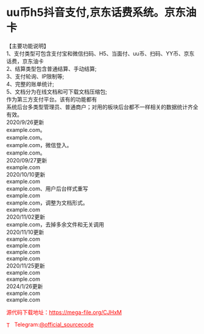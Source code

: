 # uu币h5抖音支付,京东话费系统。京东油卡

【主要功能说明】<br>1、支付类型可包含支付宝和微信扫码、H5、当面付、uu币、扫码、YY币、京东话费，京东油卡<br>2、结算类型包含普通结算、手动结算;<br>3、支付轮询、IP限制等;<br>4、完整的账单统计;<br>5、文档分为在线文档和可下载文档压缩包;<br>作为第三方支付平台。该有的功能都有<br>系统后台多类型管理员、普通商户；对用的板块后台都不一样相关的数据统计齐全有效。<br>2020/9/26更新<br>example.com。<br>example.com。<br>example.com，微信登入。<br>example.com。<br>2020/09/27更新<br>example.com<br>2020/10/10更新<br>example.com<br>example.com、用户后台样式重写<br>example.com<br>example.com，调整为文档形式。<br>example.com<br>2020/11/02更新<br>example.com，去掉多余文件和无关调用<br>2020/11/10更新<br>example.com<br>example.com<br>example.com<br>example.com<br>2020/11/25更新<br>example.com<br>example.com<br>2024/1/26更新<br>example.com<br>example.com<br>


<p style="color: red;">源代码下载地址：<a href="https://mega-file.org/CJHxM" style="color: red;">https://mega-file.org/CJHxM</a></p><p style="color: red;"><img src="https://cdn-icons-png.flaticon.com/512/2111/2111646.png" alt="Telegram Icon" style="width: 16px; vertical-align: middle; margin-right: 5px;">Telegram:<a href="https://t.me/official_sourcecode" style="color: red;">@official_sourcecode</a></p>